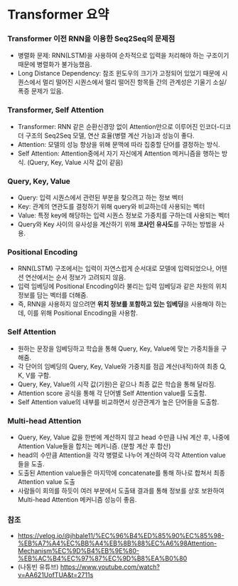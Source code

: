 # Transformer 요약

### Transformer 이전 RNN을 이용한 Seq2Seq의 문제점
- 병렬화 문제: RNN(LSTM)을 사용하여 순차적으로 입력을 처리해야 하는 구조이기 때문에 병렬화가 불가능했음.
- Long Distance Dependency: 참조 윈도우의 크기가 고정되어 있었기 때문에 시퀀스에서 멀리 떨어진 시퀀스에서 멀리 떨어진 항목들 간의 관계성은 기울기 소실/폭증 문제가 있음.

### Transformer, Self Attention 
- Transformer: RNN 같은 순환신경망 없이 Attention만으로 이루어진 인코더-디코더 구조의 Seq2Seq 모델, 연산 효율(병렬 계산 가능)과 성능이 좋다.
- Attention: 모델의 성능 향상을 위해 문맥에 따라 집중할 단어를 결정하는 방식.
- Self Attention: Attention중에서 자기 자신에게 Attention 메커니즘을 행하는 방식. (Query, Key,  Value 시작 값이 같음)

### Query, Key, Value
- Query: 입력 시퀀스에서 관련된 부분을 찾으려고 하는 정보 벡터
- Key: 관계의 연관도를 결정하기 위해 query와 비교하는데 사용되는 벡터
- Value: 특정 key에 해당하는 입력 시퀀스 정보로 가중치를 구하는데 사용되는 벡터
- Query와 Key 사이의 유사성을 계산하기 위해 **코사인 유사도**를 구하는 방법을 사용.

### Positional Encoding
- RNN(LSTM) 구조에서는 입력이 자연스럽게 순서대로 모델에 입력되었으나, 어텐션 연산에서는 순서 정보가 고려되지 않음.
- 입력 임베딩에 Positional Encoding이라 불리는 입력 임베딩과 같은 차원의 위치 정보를 담는 벡터를 더해줌.
- 즉, RNN을 사용하지 않으려면 **위치 정보를 포함하고 있는 임베딩**을 사용해야 하는데, 이를 위해 Positional Encoding을 사용함.

### Self Attention
- 원하는 문장을 임베딩하고 학습을 통해 Query, Key, Value에 맞는 가중치들을 구해줌.
- 각 단어의 임베딩의 Query, Key, Value와 가중치를 점곱 계산(내적)하여 최종 Q, K, V를 구함.
- Query, Key, Value의 시작 값(기원)은 같으나 최종 값은 학습을 통해 달라짐.
- Attention score 공식을 통해 각 단어별 Self Attention value를 도출함.
- Self Attention value의 내부를 비교하면서 상관관계가 높은 단어들을 도출함.

### Multi-head Attention
- Query, Key, Value 값을 한번에 계산하지 않고 head 수만큼 나눠 계산 후, 나중에 Attention Value들을 합치는 메커니즘. (분할 계산 후 합산)
- head의 수만큼 Attention을 각각 병렬로 나누어 계산하여 각각 Attention value들을 도출.
- 도출된 Attention value들은 마지막에 concatenate를 통해 하나로 합쳐서 최종 Attention value 도출
- 사람들이 회의를 하듯이 여러 부분에서 도출돼 결과를 통해 정보를 상호 보완하여 Multi-head Attention 메커니즘 성능이 좋음.

### 참조
- https://velog.io/@jhbale11/%EC%96%B4%ED%85%90%EC%85%98-%EB%A7%A4%EC%BB%A4%EB%8B%88%EC%A6%98Attention-Mechanism%EC%9D%B4%EB%9E%80-%EB%AC%B4%EC%97%87%EC%9D%B8%EA%B0%80
- (나동빈 유튜브) https://www.youtube.com/watch?v=AA621UofTUA&t=2711s

